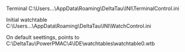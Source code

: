Terminal
C:\Users\...\AppData\Roaming\DeltaTau\INI\TerminalControl.ini

Initial watchtable
C:\Users\...\AppData\Roaming\DeltaTau\INI\WatchControl.ini

On default seettings, points to
C:\DeltaTau\PowerPMAC\4\IDE\watchtables\watchtable0.wtb
